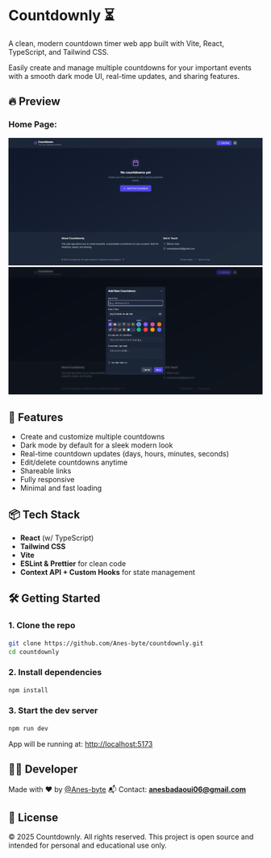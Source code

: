 # Countdownly ⏳

A clean, modern countdown timer web app built with Vite, React, TypeScript, and Tailwind CSS.

Easily create and manage multiple countdowns for your important events with a smooth dark mode UI, real-time updates, and sharing features.

## 🔥 Preview

### Home Page:
![Home Page](./assets/screenshot-1.png)
![Home Page](./assets/screenshot-2.png)


## 🚀 Features

- Create and customize multiple countdowns  
- Dark mode by default for a sleek modern look  
- Real-time countdown updates (days, hours, minutes, seconds)  
- Edit/delete countdowns anytime  
- Shareable links  
- Fully responsive  
- Minimal and fast loading

## 📦 Tech Stack

- **React** (w/ TypeScript)  
- **Tailwind CSS**  
- **Vite**  
- **ESLint & Prettier** for clean code  
- **Context API + Custom Hooks** for state management

## 🛠️ Getting Started

### 1. Clone the repo

```bash
git clone https://github.com/Anes-byte/countdownly.git
cd countdownly
````

### 2. Install dependencies

```bash
npm install
```

### 3. Start the dev server

```bash
npm run dev
```

App will be running at: [http://localhost:5173](http://localhost:5173)

## 🧑‍💻 Developer

Made with ❤️ by [@Anes-byte](https://github.com/Anes-byte)
📬 Contact: **[anesbadaoui06@gmail.com](mailto:anesbadaoui06@gmail.com)**

## 📄 License

© 2025 Countdownly. All rights reserved.
This project is open source and intended for personal and educational use only.

